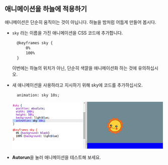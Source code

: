 ## 애니메이션을 하늘에 적용하기

애니메이션은 단순히 움직이는 것이 아닙니다. 하늘을 밤처럼 어둡게 만들어 봅시다.

+ `sky` 라는 이름을 가진 애니메이션을 CSS 코드에 추가합니다.
    
        @keyframes sky {
            0%
            100%
        }
        
    
    이번에는 하늘의 위치가 아닌, 단순히 색깔을 애니메이션화 하는 것에 유의하십시오.

+ 새 애니메이션을 사용하라고 지시하기 위해 sky에 코드를 추가하십시오.
    
        animation: sky 10s;
        
    
    ![스크린샷](images/sunrise-sky.png)

+ **Autorun**을 눌러 애니메이션을 테스트해 보세요.